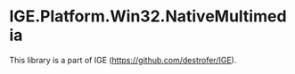 # IGE.Platform.Win32.NativeMultimedia

This library is a part of IGE (https://github.com/destrofer/IGE).